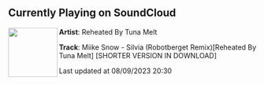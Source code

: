 ## Currently Playing on SoundCloud

[<img align="left" width="100" src="https://i1.sndcdn.com/artworks-4CPx2cMTFzjIro5S-DKLOWg-t500x500.jpg">](https://soundcloud.com/reheatedtunamelt/silvia?in=saxurn/sets/oldies)

**Artist**: Reheated By Tuna Melt 

**Track**: Miike Snow - Silvia (Robotberget Remix)[Reheated By Tuna Melt] [SHORTER VERSION IN DOWNLOAD]

Last updated at 08/09/2023 20:30
